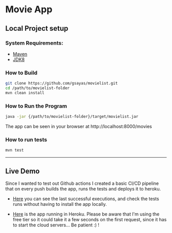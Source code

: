 # Movie App

## Local Project setup

### System Requirements:
* [Maven](https://www.npmjs.com/get-npm)
* [JDK8](https://www.npmjs.com/get-npm)


### How to Build

```bash
git clone https://github.com/gsayas/movielist.git
cd /path/to/movielist-folder
mvn clean install
```

### How to Run the Program

```bash
java -jar {/path/to/movielist-folder}/target/movielist.jar
```
The app can be seen in your browser at http://localhost:8000/movies


### How to run tests
```bash
mvn test
```
*******************************************************************************************************************************

## Live Demo

Since I wanted to test out Github actions I created a basic CI/CD pipeline that on every push builds the app, runs the tests and deploys it to heroku.

* [Here](https://github.com/gsayas/negotiation/actions?query=branch%3Amaster+is%3Asuccess) you can see the last successful executions, and check the tests runs without having to install the app locally.

* [Here](http://gsayas-front.herokuapp.com/) is the app running in Heroku. Please be aware that I'm using the free tier so it could take it a few seconds on the first request, since it has to start the cloud servers... Be patient :) !